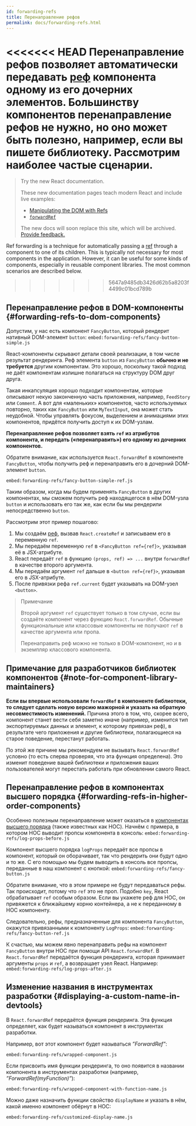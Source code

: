 ```yaml
---
id: forwarding-refs
title: Перенаправление рефов
permalink: docs/forwarding-refs.html
---
```


<<<<<<< HEAD
Перенаправление рефов позволяет автоматически передавать [реф](/docs/refs-and-the-dom.html) компонента одному из его дочерних элементов. Большинству компонентов перенаправление рефов не нужно, но оно может быть полезно, например, если вы пишете библиотеку. Рассмотрим наиболее частые сценарии.
=======
> Try the new React documentation.
> 
> These new documentation pages teach modern React and include live examples:
>
> - [Manipulating the DOM with Refs](https://beta.reactjs.org/learn/manipulating-the-dom-with-refs)
> - [`forwardRef`](https://beta.reactjs.org/reference/react/forwardRef)
>
> The new docs will soon replace this site, which will be archived. [Provide feedback.](https://github.com/reactjs/reactjs.org/issues/3308)

Ref forwarding is a technique for automatically passing a [ref](/docs/refs-and-the-dom.html) through a component to one of its children. This is typically not necessary for most components in the application. However, it can be useful for some kinds of components, especially in reusable component libraries. The most common scenarios are described below.
>>>>>>> 5647a9485db3426d62b5a8203f4499c01bcd789b

## Перенаправление рефов в DOM-компоненты {#forwarding-refs-to-dom-components}

Допустим, у нас есть компонент `FancyButton`, который рендерит нативный DOM-элемент `button`:
`embed:forwarding-refs/fancy-button-simple.js`

React-компоненты скрывают детали своей реализации, в том числе результат рендеринга. Реф элемента `button` из `FancyButton` **обычно и не требуется** другим компонентам. Это хорошо, поскольку такой подход не даёт компонентам излишне полагаться на структуру DOM друг друга.

Такая инкапсуляция хорошо подходит компонентам, которые описывают некую законченную часть приложения, например, `FeedStory` или `Comment`. А вот для «маленьких» компонентов, часто используемых повторно, таких как `FancyButton` или `MyTextInput`, она может стать неудобной. Чтобы управлять фокусом, выделением и анимациями этих компонентов, придётся получить доступ к их DOM-узлам. 

**Перенаправление рефов позволяет взять `ref` из атрибутов компонента, и передать («перенаправить») его одному из дочерних компонентов.**

Обратите внимание, как используется `React.forwardRef` в компоненте `FancyButton`, чтобы получить реф и перенаправить его в дочерний DOM-элемент `button`.

`embed:forwarding-refs/fancy-button-simple-ref.js`

Таким образом, когда мы будем применять `FancyButton` в других компонентах, мы сможем получить реф находящегося в нём DOM-узла `button` и использовать его так же, как если бы мы рендерили непосредственно `button`. 

Рассмотрим этот пример пошагово:

1. Мы создаём [реф](/docs/refs-and-the-dom.html), вызвав `React.createRef` и записываем его в переменную `ref`.
1. Мы передаём переменную `ref` в `<FancyButton ref={ref}>`, указывая её в JSX-атрибуте.
1. React передаёт `ref` в функцию `(props, ref) => ...` внутри `forwardRef` в качестве второго аргумента.
1. Мы передаём аргумент `ref` дальше в `<button ref={ref}>`, указывая его в JSX-атрибуте.
1. После привязки рефа `ref.current` будет указывать на DOM-узел `<button>`.

>Примечание
>
>Второй аргумент `ref` существует только в том случае, если вы создаёте компонент через функцию `React.forwardRef`. Обычные функциональные или классовые компоненты не получают `ref` в качестве аргумента или пропа. 
>
>Перенаправить реф можно не только в DOM-компонент, но и в экземпляр классового компонента.

## Примечание для разработчиков библиотек компонентов {#note-for-component-library-maintainers}

**Если вы впервые использовали `forwardRef` в компоненте библиотеки, то следует сделать новую версию мажорной и указать на обратную несовместимость изменений.** Причина этого в том, что, скорее всего, компонент станет вести себя заметно иначе (например, изменится тип экспортируемых данных и элемент, к которому привязан реф), в результате чего приложения и другие библиотеки, полагающиеся на старое поведение, перестанут работать.

По этой же причине мы рекомендуем не вызывать `React.forwardRef` условно (то есть сперва проверяя, что эта функция определена). Это изменит поведение вашей библиотеки и приложения ваших пользователей могут перестать работать при обновлении самого React.

## Перенаправление рефов в компонентах высшего порядка {#forwarding-refs-in-higher-order-components}

Особенно полезным перенаправление может оказаться в [компонентах высшего порядка](/docs/higher-order-components.html) (также известных как HOC). Начнём с примера, в котором HOC выводит пропсы компонента в консоль:
`embed:forwarding-refs/log-props-before.js`

Компонент высшего порядка `logProps` передаёт все пропсы в компонент, который он оборачивает, так что рендерить они будут одно и то же. С его помощью мы будем выводить в консоль все пропсы, переданные в наш компонент с кнопкой: 
`embed:forwarding-refs/fancy-button.js`

Обратите внимание, что в этом примере не будут передаваться рефы. Так происходит, потому что `ref` это не проп. Подобно `key`, React обрабатывает `ref` особым образом. Если вы укажете реф для HOC, он привяжется к ближайшему корню контейнера, а не к переданному в HOC компоненту.

Следовательно, рефы, предназначенные для компонента `FancyButton`, окажутся привязанными к компоненту `LogProps`:
`embed:forwarding-refs/fancy-button-ref.js`

К счастью, мы можем явно перенаправить рефы на компонент `FancyButton` внутри HOC при помощи API `React.forwardRef`. В `React.forwardRef` передаётся функция рендеринга, которая принимает аргументы `props` и `ref`, а возвращает узел React. Например:
`embed:forwarding-refs/log-props-after.js`

## Изменение названия в инструментах разработки {#displaying-a-custom-name-in-devtools}

В `React.forwardRef` передаётся функция рендеринга. Эта функция определяет, как будет называться компонент в инструментах разработки.

Например, вот этот компонент будет называться *”ForwardRef”*:

`embed:forwarding-refs/wrapped-component.js`

Если присвоить имя функции рендеринга, то оно появится в названии компонента в инструментах разработки (например, *”ForwardRef(myFunction)”*):

`embed:forwarding-refs/wrapped-component-with-function-name.js`

Можно даже назначить функции свойство `displayName` и указать в нём, какой именно компонент обёрнут в HOC:

`embed:forwarding-refs/customized-display-name.js`

